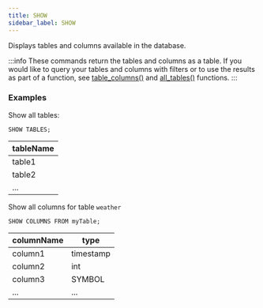 ```yaml
---
title: SHOW
sidebar_label: SHOW
---
```


Displays tables and columns available in the database.

:::info
These commands return the tables and columns as a table. If you would
like to query your tables and columns with filters or to use the results as part
of a function, see [table_columns()](function/meta.md#table_columns) and
[all_tables()](function/meta.md#all_tables) functions.
:::

### Examples

Show all tables:

```questdb-sql
SHOW TABLES;
```

| tableName |
| --------- |
| table1    |
| table2    |
| ...       |

Show all columns for table `weather`

```questdb-sql
SHOW COLUMNS FROM myTable;
```

| columnName | type      |
| ---------- | --------- |
| column1    | timestamp |
| column2    | int       |
| column3    | SYMBOL    |
| ...        | ...       |
